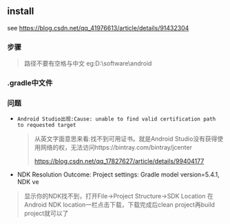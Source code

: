 ## install

see https://blog.csdn.net/qq_41976613/article/details/91432304



###  步骤

> 路径不要有空格与中文  eg:D:\software\android
>
> 





### .gradle中文件





### 问题

- `Android Studio出现:Cause: unable to find valid certification path to requested target`

  > 从英文字面意思来看:找不到可用证书。就是Android Studio没有获得使用网络的权，无法访问https://bintray.com/bintray/jcenter
  >
  > https://blog.csdn.net/qq_17827627/article/details/99404177

-  NDK Resolution Outcome: Project settings: Gradle model version=5.4.1, NDK ve

  > 显示你的NDK找不到，打开File->Project Structure->SDK Location 在Android NDK location一栏点击下载，下载完成后clean project再build project就可以了